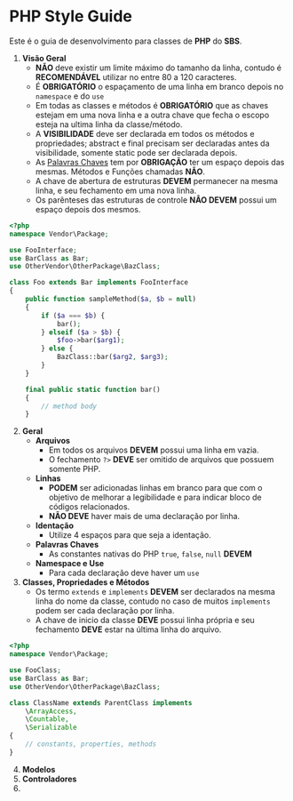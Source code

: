 # PHP Style Guide

Este é o guia de desenvolvimento para classes de **PHP** do **SBS**.

 1. **Visão Geral**
	 - **NÃO** deve existir um limite máximo do tamanho da linha, contudo é **RECOMENDÁVEL** utilizar no 			entre 80 a 120 caracteres.
	- É **OBRIGATÓRIO** o espaçamento de uma linha em branco depois no `namespace` e do `use` 
	 - Em todas as classes e métodos  é **OBRIGATÓRIO** que as chaves estejam em uma nova linha e a outra chave que fecha o escopo esteja na ultima linha da classe/método.
	 - A **VISIBILIDADE**  deve ser declarada em todos os métodos e propriedades; abstract e final precisam ser declaradas antes da visibilidade, somente static pode ser declarada depois.
	 - As [Palavras Chaves](http://php.net/manual/en/reserved.keywords.php) tem por **OBRIGAÇÃO** ter um espaço depois das mesmas. Métodos e Funções chamadas **NÃO**.
	 - A chave de abertura de estruturas **DEVEM** permanecer na mesma linha, e seu fechamento em uma nova linha.
	 - Os parênteses das estruturas de controle **NÂO DEVEM** possui um espaço depois dos mesmos.
```php
<?php
namespace Vendor\Package;

use FooInterface;
use BarClass as Bar;
use OtherVendor\OtherPackage\BazClass;

class Foo extends Bar implements FooInterface
{
    public function sampleMethod($a, $b = null)
    {
        if ($a === $b) {
            bar();
        } elseif ($a > $b) {
            $foo->bar($arg1);
        } else {
            BazClass::bar($arg2, $arg3);
        }
    }

    final public static function bar()
    {
        // method body
    }
```
 2.  **Geral**
	 - **Arquivos**
		 - Em todos os arquivos **DEVEM** possui uma linha em vazia.
		- O fechamento `?>` **DEVE** ser omitido de arquivos que possuem somente PHP.
	 - **Linhas**
		- **PODEM** ser adicionadas linhas em branco para que com o objetivo de melhorar a legibilidade e 	para indicar bloco de códigos relacionados.
		- **NÃO DEVE** haver mais de uma declaração por linha.
	 - **Identação**
		 -  Utilize 4 espaços para que seja a identação.
	 - **Palavras Chaves**
		 - As constantes nativas do PHP `true`, `false`, `null` **DEVEM** 
	 - **Namespace e Use**
		 - Para cada declaração deve haver um `use`
 3. **Classes, Propriedades e Métodos**
	 - Os termo `extends` e `implements` **DEVEM** ser declarados na mesma linha do nome da classe, contudo no caso de muitos `implements` podem ser cada declaração por linha.
	 - A chave de inicio da classe **DEVE**  possui linha própria e seu fechamento **DEVE** estar na última linha do arquivo.
```php
<?php
namespace Vendor\Package;

use FooClass;
use BarClass as Bar;
use OtherVendor\OtherPackage\BazClass;

class ClassName extends ParentClass implements
    \ArrayAccess,
    \Countable,
    \Serializable
{
    // constants, properties, methods
}
```
 4.  **Modelos**
 5. **Controladores**
 6. 


